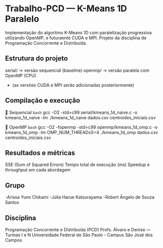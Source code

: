 # Trabalho-PCD — K-Means 1D Paralelo
Implementação do algoritmo K-Means 1D com paralelização progressiva utilizando OpenMP, e futuraente CUDA e MPI. 
Projeto da disciplina de Programação Concorrente e Distribuída.

## Estrutura do projeto
serial/ → versão sequencial (baseline)
openmp/ → versão paralela com OpenMP (CPU)
- (as versões CUDA e MPI serão adicionadas posteriormente)

## Compilação e execução
🔹 Sequencial
```bash```
gcc -O2 -std=c99 serial/kmeans_1d_naive.c -o kmeans_1d_naive -lm
./kmeans_1d_naive dados.csv centroides_iniciais.csv

🔹 OpenMP
```bash```
gcc -O2 -fopenmp -std=c99 openmp/kmeans_1d_omp.c -o kmeans_1d_omp -lm
OMP_NUM_THREADxS=4 ./kmeans_1d_omp dados.csv centroides_iniciais.csv

## Resultados e métricas
SSE (Sum of Squared Errors)
Tempo total de execução (ms)
Speedup e throughput em cada abordagem

## Grupo
-Arissa Yumi Chikami
-Júlia Harue Katsurayama
-Robert Ângelo de Souza Santos

## Disciplina
Programação Concorrente e Distribuída (PCD)
Profs. Álvaro e Denise — Turmas I e N
Universidade Federal de São Paulo - Campus São José dos Campos


